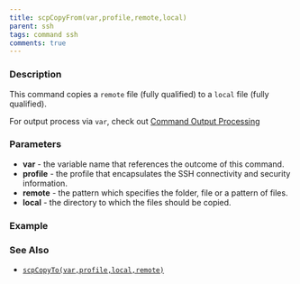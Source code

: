 ```yaml
---
title: scpCopyFrom(var,profile,remote,local)
parent: ssh
tags: command ssh
comments: true
---
```



### Description
This command copies a `remote` file (fully qualified) to a `local` file (fully qualified).

For output process via `var`, check out [Command Output Processing](index#command-output-processing)


### Parameters
- **var** \- the variable name that references the outcome of this command.
- **profile** \- the profile that encapsulates the SSH connectivity and security information.
- **remote** \- the pattern which specifies the folder, file or a pattern of files.
- **local** \- the directory to which the files should be copied.


### Example


### See Also
- [`scpCopyTo(var,profile,local,remote)`](scpCopyTo(var,profile,local,remote))